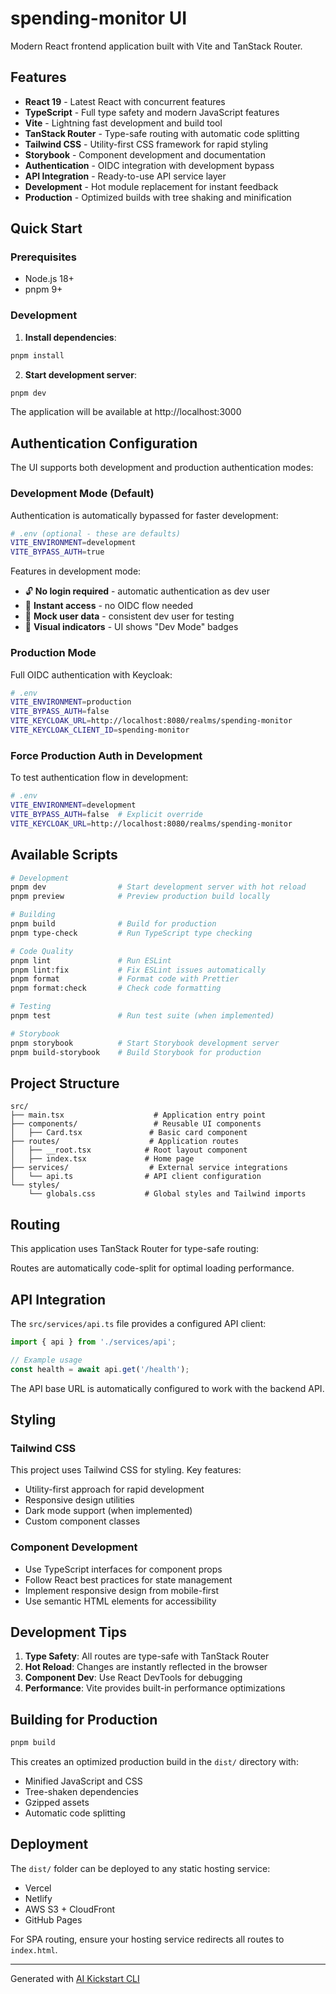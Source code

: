 # spending-monitor UI

Modern React frontend application built with Vite and TanStack Router.

## Features

- **React 19** - Latest React with concurrent features
- **TypeScript** - Full type safety and modern JavaScript features
- **Vite** - Lightning fast development and build tool
- **TanStack Router** - Type-safe routing with automatic code splitting
- **Tailwind CSS** - Utility-first CSS framework for rapid styling
- **Storybook** - Component development and documentation
- **Authentication** - OIDC integration with development bypass
- **API Integration** - Ready-to-use API service layer
- **Development** - Hot module replacement for instant feedback
- **Production** - Optimized builds with tree shaking and minification

## Quick Start

### Prerequisites

- Node.js 18+
- pnpm 9+

### Development

1. **Install dependencies**:

```bash
pnpm install
```

2. **Start development server**:

```bash
pnpm dev
```

The application will be available at http://localhost:3000

## Authentication Configuration

The UI supports both development and production authentication modes:

### Development Mode (Default)
Authentication is automatically bypassed for faster development:

```bash
# .env (optional - these are defaults)
VITE_ENVIRONMENT=development
VITE_BYPASS_AUTH=true
```

Features in development mode:
- 🔓 **No login required** - automatic authentication as dev user
- 🚀 **Instant access** - no OIDC flow needed
- 👤 **Mock user data** - consistent dev user for testing
- 🎯 **Visual indicators** - UI shows "Dev Mode" badges

### Production Mode
Full OIDC authentication with Keycloak:

```bash
# .env
VITE_ENVIRONMENT=production
VITE_BYPASS_AUTH=false
VITE_KEYCLOAK_URL=http://localhost:8080/realms/spending-monitor
VITE_KEYCLOAK_CLIENT_ID=spending-monitor
```

### Force Production Auth in Development
To test authentication flow in development:

```bash
# .env
VITE_ENVIRONMENT=development
VITE_BYPASS_AUTH=false  # Explicit override
VITE_KEYCLOAK_URL=http://localhost:8080/realms/spending-monitor
```

## Available Scripts

```bash
# Development
pnpm dev                # Start development server with hot reload
pnpm preview            # Preview production build locally

# Building
pnpm build              # Build for production
pnpm type-check         # Run TypeScript type checking

# Code Quality
pnpm lint               # Run ESLint
pnpm lint:fix           # Fix ESLint issues automatically
pnpm format             # Format code with Prettier
pnpm format:check       # Check code formatting

# Testing
pnpm test               # Run test suite (when implemented)

# Storybook
pnpm storybook          # Start Storybook development server
pnpm build-storybook    # Build Storybook for production
```

## Project Structure

```
src/
├── main.tsx                    # Application entry point
├── components/                 # Reusable UI components
│   ├── Card.tsx               # Basic card component
├── routes/                    # Application routes
│   ├── __root.tsx            # Root layout component
│   ├── index.tsx             # Home page
├── services/                  # External service integrations
│   └── api.ts                # API client configuration
└── styles/
    └── globals.css           # Global styles and Tailwind imports
```

## Routing

This application uses TanStack Router for type-safe routing:

Routes are automatically code-split for optimal loading performance.

## API Integration

The `src/services/api.ts` file provides a configured API client:

```typescript
import { api } from './services/api';

// Example usage
const health = await api.get('/health');
```

The API base URL is automatically configured to work with the backend API.

## Styling

### Tailwind CSS

This project uses Tailwind CSS for styling. Key features:

- Utility-first approach for rapid development
- Responsive design utilities
- Dark mode support (when implemented)
- Custom component classes

### Component Development

- Use TypeScript interfaces for component props
- Follow React best practices for state management
- Implement responsive design from mobile-first
- Use semantic HTML elements for accessibility

## Development Tips

1. **Type Safety**: All routes are type-safe with TanStack Router
2. **Hot Reload**: Changes are instantly reflected in the browser
3. **Component Dev**: Use React DevTools for debugging
4. **Performance**: Vite provides built-in performance optimizations

## Building for Production

```bash
pnpm build
```

This creates an optimized production build in the `dist/` directory with:

- Minified JavaScript and CSS
- Tree-shaken dependencies
- Gzipped assets
- Automatic code splitting

## Deployment

The `dist/` folder can be deployed to any static hosting service:

- Vercel
- Netlify
- AWS S3 + CloudFront
- GitHub Pages

For SPA routing, ensure your hosting service redirects all routes to `index.html`.

---

Generated with [AI Kickstart CLI](https://github.com/your-org/ai-kickstart)
